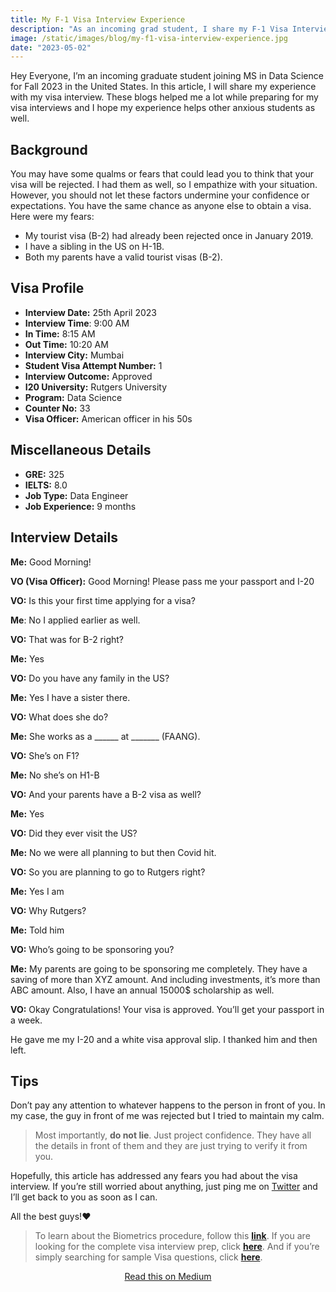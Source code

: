 ```yaml
---
title: My F-1 Visa Interview Experience
description: "As an incoming grad student, I share my F-1 Visa Interview Experience for MS in Data Science. Read further to overcome your anxieties."
image: /static/images/blog/my-f1-visa-interview-experience.jpg
date: "2023-05-02"
---
```


Hey Everyone, I’m an incoming graduate student joining MS in Data Science for Fall 2023 in the United States. In this article, I will share my experience with my visa interview. These blogs helped me a lot while preparing for my visa interviews and I hope my experience helps other anxious students as well.

## Background

You may have some qualms or fears that could lead you to think that your visa will be rejected. I had them as well, so I empathize with your situation. However, you should not let these factors undermine your confidence or expectations. You have the same chance as anyone else to obtain a visa. Here were my fears:

-   My tourist visa (B-2) had already been rejected once in January 2019.
-   I have a sibling in the US on H-1B.
-   Both my parents have a valid tourist visas (B-2).

## Visa Profile

-   **Interview Date:** 25th April 2023
-   **Interview Time**: 9:00 AM
-   **In Time:** 8:15 AM
-   **Out Time:** 10:20 AM
-   **Interview City:** Mumbai
-   **Student Visa Attempt Number:** 1
-   **Interview Outcome:** Approved
-   **I20 University:** Rutgers University
-   **Program:** Data Science
-   **Counter No:** 33
-   **Visa Officer:** American officer in his 50s

## Miscellaneous Details

-   **GRE:** 325
-   **IELTS:** 8.0
-   **Job Type:** Data Engineer
-   **Job Experience:** 9 months

## Interview Details

**Me:** Good Morning!

**VO (Visa Officer):** Good Morning! Please pass me your passport and I-20

**VO:** Is this your first time applying for a visa?

**Me**: No I applied earlier as well.

**VO:** That was for B-2 right?

**Me:** Yes

**VO:** Do you have any family in the US?

**Me:** Yes I have a sister there.

**VO:** What does she do?

**Me:** She works as a \_\_\_\_\_\_ at \_\_\_\_\_\_\_ (FAANG).

**VO:** She’s on F1?

**Me:** No she’s on H1-B

**VO:** And your parents have a B-2 visa as well?

**Me:** Yes

**VO:** Did they ever visit the US?

**Me:** No we were all planning to but then Covid hit.

**VO:** So you are planning to go to Rutgers right?

**Me:** Yes I am

**VO:** Why Rutgers?

**Me:** Told him

**VO:** Who’s going to be sponsoring you?

**Me:** My parents are going to be sponsoring me completely. They have a saving of more than XYZ amount. And including investments, it’s more than ABC amount. Also, I have an annual 15000$ scholarship as well.

**VO:** Okay Congratulations! Your visa is approved. You’ll get your passport in a week.

He gave me my I-20 and a white visa approval slip. I thanked him and then left.

## Tips

Don’t pay any attention to whatever happens to the person in front of you. In my case, the guy in front of me was rejected but I tried to maintain my calm.

> Most importantly, **do not lie**. Just project confidence. They have all the details in front of them and they are just trying to verify it from you.

Hopefully, this article has addressed any fears you had about the visa interview. If you’re still worried about anything, just ping me on [Twitter](https://x.com/_ParthDesai_) and I’ll get back to you as soon as I can.

All the best guys!❤️

> To learn about the Biometrics procedure, follow this [**link**](https://medium.com/@desaiparth2000/a-complete-guide-for-the-f1-visa-interview-part-i-biometrics-cb46c448e6ac). If you are looking for the complete visa interview prep, click [**here**](https://desaiparth2000.medium.com/a-complete-guide-for-the-f1-visa-interview-part-ii-interview-9170349ba4e). And if you’re simply searching for sample Visa questions, click [**here**](https://desaiparth2000.medium.com/sample-f-1-visa-interview-questions-9654ae41b01b).

<p style="text-align: center;">
  <a href="https://desaiparth2000.medium.com/my-f-1-visa-interview-experience-a178648fa7d0">Read this on Medium</a>
</p>